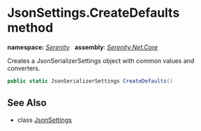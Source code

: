 # JsonSettings.CreateDefaults method
**namespace:** *[Serenity](../../README.md#serenity-namespace)*   **assembly**: *[Serenity.Net.Core](../../README.md)*

Creates a JsonSerializerSettings object with common values and converters.

```csharp
public static JsonSerializerSettings CreateDefaults()
```

## See Also

* class [JsonSettings](../JsonSettings.md)